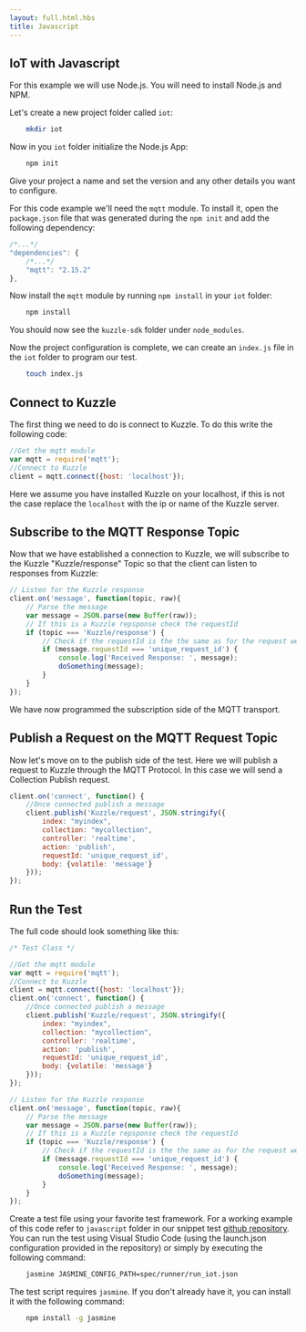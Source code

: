 ```yaml
---
layout: full.html.hbs
title: Javascript
---
```


## IoT with Javascript

For this example we will use Node.js. You will need to install Node.js and NPM.

Let's create a new project folder called `iot`:


```bash
    mkdir iot
```

Now in you `iot` folder initialize the Node.js App:


```bash
    npm init
```

Give your project a name and set the version and any other details you want to configure.

For this code example we'll need the `mqtt` module. To install it, open the `package.json` file that was generated during the `npm init` and add the following dependency:


```javascript
/*...*/
"dependencies": {
    /*...*/
    "mqtt": "2.15.2"
},
```

Now install the `mqtt` module by running `npm install` in your `iot` folder:

```bash
    npm install
```

You should now see the `kuzzle-sdk` folder under `node_modules`.

Now the project configuration is complete, we can create an `index.js` file in the `iot` folder to program our test.

```bash
    touch index.js
```

## Connect to Kuzzle

The first thing we need to do is connect to Kuzzle. To do this write the following code:

```Javascript
//Get the mqtt module
var mqtt = require('mqtt');
//Connect to Kuzzle
client = mqtt.connect({host: 'localhost'});
```

Here we assume you have installed Kuzzle on your localhost, if this is not the case replace the `localhost` with the ip or name of the Kuzzle server.

## Subscribe to the MQTT Response Topic

Now that we have established a connection to Kuzzle, we will subscribe to the Kuzzle "Kuzzle/response" Topic so that the client can listen to responses from Kuzzle:

```Javascript
// Listen for the Kuzzle response
client.on('message', function(topic, raw){
    // Parse the message
    var message = JSON.parse(new Buffer(raw));
    // If this is a Kuzzle repsponse check the requestId
    if (topic === 'Kuzzle/response') {
        // Check if the requestId is the the same as for the request we sent
        if (message.requestId === 'unique_request_id') {
            console.log('Received Response: ', message);
            doSomething(message);
        }
    }
});
```

We have now programmed the subscription side of the MQTT transport.

## Publish a Request on the MQTT Request Topic

Now let's move on to the publish side of the test. Here we will publish a request to Kuzzle through the MQTT Protocol. In this case we will send a Collection Publish request.

```Javascript
client.on('connect', function() {
    //Once connected publish a message
    client.publish('Kuzzle/request', JSON.stringify({
        index: "myindex",
        collection: "mycollection",
        controller: 'realtime',
        action: 'publish',
        requestId: 'unique_request_id',
        body: {volatile: 'message'}
    }));
});
```

## Run the Test

The full code should look something like this:

```Javascript
/* Test Class */

//Get the mqtt module
var mqtt = require('mqtt');
//Connect to Kuzzle
client = mqtt.connect({host: 'localhost'});
client.on('connect', function() {
    //Once connected publish a message
    client.publish('Kuzzle/request', JSON.stringify({
        index: "myindex",
        collection: "mycollection",
        controller: 'realtime',
        action: 'publish',
        requestId: 'unique_request_id',
        body: {volatile: 'message'}
    }));
});

// Listen for the Kuzzle response
client.on('message', function(topic, raw){
    // Parse the message
    var message = JSON.parse(new Buffer(raw));
    // If this is a Kuzzle repsponse check the requestId
    if (topic === 'Kuzzle/response') {
        // Check if the requestId is the the same as for the request we sent
        if (message.requestId === 'unique_request_id') {
            console.log('Received Response: ', message);
            doSomething(message);
        }
    }
});


```

Create a test file using your favorite test framework. For a working example of this code refer to `javascript` folder in our snippet test [github repository](https://github.com/kuzzleio/kuzzle.io-snippet-tests). You can run the test using Visual Studio Code (using the launch.json configuration provided in the repository) or simply by executing the following command: 

```bash
    jasmine JASMINE_CONFIG_PATH=spec/runner/run_iot.json
```

The test script requires `jasmine`. If you don't already have it, you can install it with the following command:

```bash
    npm install -g jasmine
```
 
